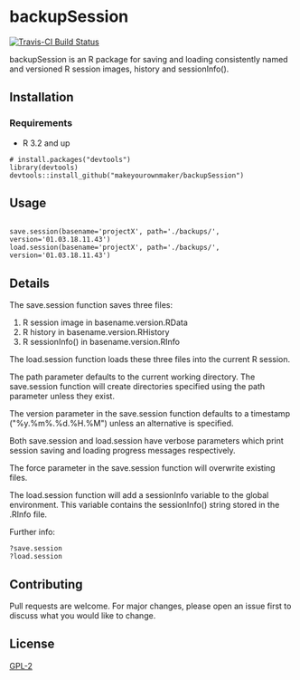 
# backupSession

[![Travis-CI Build Status](https://travis-ci.org/makeyourownmaker/backupSession.svg?branch=master)](https://travis-ci.org/makeyourownmaker/backupSession)

backupSession is an R package for saving and loading consistently named and versioned R session images, history and sessionInfo().

## Installation

### Requirements
* R 3.2 and up

```
# install.packages("devtools")
library(devtools)
devtools::install_github("makeyourownmaker/backupSession")
```

## Usage

```library(backupSession)

save.session(basename='projectX', path='./backups/', version='01.03.18.11.43')
load.session(basename='projectX', path='./backups/', version='01.03.18.11.43')
```

## Details

The save.session function saves three files: 
1) R session image in basename.version.RData
2) R history in basename.version.RHistory
3) R sessionInfo() in basename.version.RInfo

The load.session function loads these three files into the current R session.

The path parameter defaults to the current working directory.  The save.session function will create directories specified
using the path parameter unless they exist.

The version parameter in the save.session function defaults to a timestamp ("%y.%m%.%d.%H.%M") unless an alternative is specified.

Both save.session and load.session have verbose parameters which print session saving and loading progress messages respectively.

The force parameter in the save.session function will overwrite existing files.

The load.session function will add a sessionInfo<version> variable to the global environment.  This variable contains
the sessionInfo() string stored in the .RInfo file.


Further info:
```
?save.session
?load.session
```


## Contributing
Pull requests are welcome.  For major changes, please open an issue first to discuss what you would like to change.


## License
[GPL-2](https://www.gnu.org/licenses/old-licenses/gpl-2.0.en.html)

